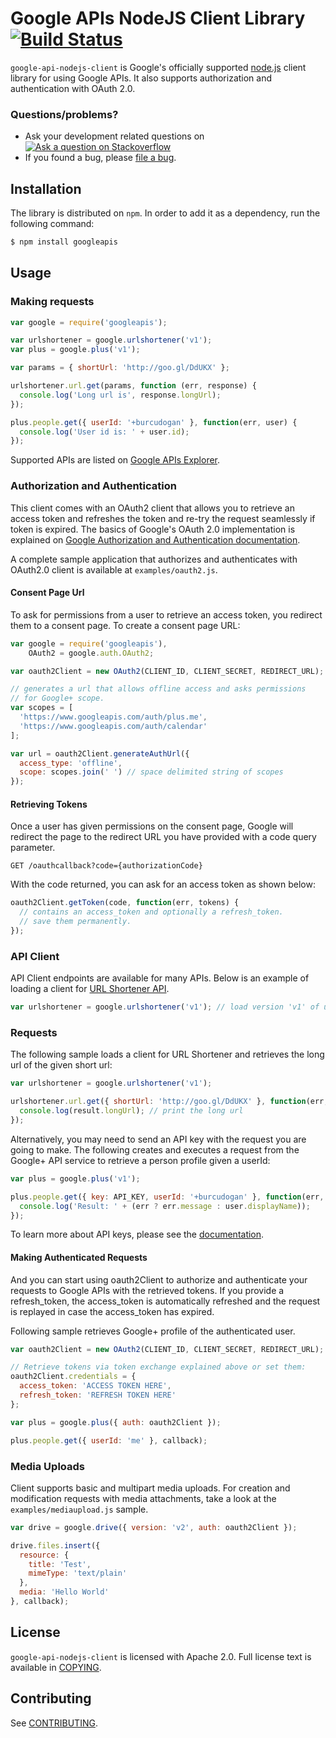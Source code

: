 # Google APIs NodeJS Client Library [![Build Status](https://travis-ci.org/google/google-api-nodejs-client.png)][travis]

`google-api-nodejs-client` is Google's officially supported
[node.js][node] client library for using Google APIs.
It also supports authorization and authentication with OAuth 2.0.

### Questions/problems?

* Ask your development related questions on [![Ask a question on Stackoverflow](https://googledrive.com/host/0ByfSjdPVs9MZbkhjeUhMYzRTeEE/stackoveflow-tag.png)][stackoverflow]
* If you found a bug, please [file a bug][bugs].

## Installation

The library is distributed on `npm`. In order to add it as a dependency,
run the following command:

~~~~ sh
$ npm install googleapis
~~~~

## Usage

### Making requests

``` js
var google = require('googleapis');

var urlshortener = google.urlshortener('v1');
var plus = google.plus('v1');

var params = { shortUrl: 'http://goo.gl/DdUKX' };

urlshortener.url.get(params, function (err, response) {
  console.log('Long url is', response.longUrl);
});

plus.people.get({ userId: '+burcudogan' }, function(err, user) {
  console.log('User id is: ' + user.id);
});
```

Supported APIs are listed on
[Google APIs Explorer][apiexplorer].

### Authorization and Authentication

This client comes with an OAuth2 client that allows you to retrieve an access token and
refreshes the token and re-try the request seamlessly if token is expired. The
basics of Google's OAuth 2.0 implementation is explained on
[Google Authorization and Authentication
documentation](https://developers.google.com/accounts/docs/OAuth2Login).

A complete sample application that authorizes and authenticates with OAuth2.0
client is available at `examples/oauth2.js`.

#### Consent Page Url

To ask for permissions from a user to retrieve an access token, you
redirect them to a consent page. To create a consent page URL:

``` js
var google = require('googleapis'),
    OAuth2 = google.auth.OAuth2;

var oauth2Client = new OAuth2(CLIENT_ID, CLIENT_SECRET, REDIRECT_URL);

// generates a url that allows offline access and asks permissions
// for Google+ scope.
var scopes = [
  'https://www.googleapis.com/auth/plus.me',
  'https://www.googleapis.com/auth/calendar'
];

var url = oauth2Client.generateAuthUrl({
  access_type: 'offline',
  scope: scopes.join(' ') // space delimited string of scopes
});
```

#### Retrieving Tokens

Once a user has given permissions on the consent page, Google will redirect
the page to the redirect URL you have provided with a code query parameter.

    GET /oauthcallback?code={authorizationCode}

With the code returned, you can ask for an access token as shown below:

``` js
oauth2Client.getToken(code, function(err, tokens) {
  // contains an access_token and optionally a refresh_token.
  // save them permanently.
});
```

### API Client

API Client endpoints are available for many APIs. Below is an
example of loading a client for [URL Shortener API][urlshort].

``` js
var urlshortener = google.urlshortener('v1'); // load version 'v1' of urlshortener
```

### Requests

The following sample loads a client for URL Shortener and retrieves the long url
of the given short url:

``` js
var urlshortener = google.urlshortener('v1');

urlshortener.url.get({ shortUrl: 'http://goo.gl/DdUKX' }, function(err, result) {
  console.log(result.longUrl); // print the long url
});
```

Alternatively, you may need to send an API key with the
request you are going to make. The following creates and executes a request
from the Google+ API service to retrieve a person profile given a userId:

``` js
var plus = google.plus('v1');

plus.people.get({ key: API_KEY, userId: '+burcudogan' }, function(err, user) {
  console.log('Result: ' + (err ? err.message : user.displayName));
});
```

To learn more about API keys, please see the [documentation][usingkeys].

#### Making Authenticated Requests

And you can start using oauth2Client to authorize and authenticate your
requests to Google APIs with the retrieved tokens. If you provide a
refresh_token, the access_token is automatically refreshed and the request is replayed in
case the access_token has expired.

Following sample retrieves Google+ profile of the authenticated user.

``` js
var oauth2Client = new OAuth2(CLIENT_ID, CLIENT_SECRET, REDIRECT_URL);

// Retrieve tokens via token exchange explained above or set them:
oauth2Client.credentials = {
  access_token: 'ACCESS TOKEN HERE',
  refresh_token: 'REFRESH TOKEN HERE'
};

var plus = google.plus({ auth: oauth2Client });

plus.people.get({ userId: 'me' }, callback);
```

<!-- ### Batch requests (experimental)

You can combine multiple requests in a single one by using batch requests.

~~~~ js
var getUserReq =
    client.plus.people.get({ userId: '+BurcuDogan' });

var insertUrlReq =
    client.urlshortener.url.insert({ longUrl: 'http://google.com' });

client
    .newBatchRequest()
    .add(getUserReq)
    .add(insertUrlReq)
    .execute(function(err, results) {
  // handle results
});
~~~~
 -->

### Media Uploads

Client supports basic and multipart media uploads. For creation and modification requests
with media attachments, take a look at the `examples/mediaupload.js` sample.

``` js
var drive = google.drive({ version: 'v2', auth: oauth2Client });

drive.files.insert({
  resource: {
    title: 'Test',
    mimeType: 'text/plain'
  },
  media: 'Hello World'
}, callback);
```

## License

`google-api-nodejs-client` is licensed with Apache 2.0. Full license text is
available in [COPYING][copying].

## Contributing

See [CONTRIBUTING][contributing].

[bugs]: https://github.com/google/google-api-nodejs-client/issues
[node]: http://nodejs.org/
[travis]: https://travis-ci.org/google/google-api-nodejs-client
[stackoverflow]: http://stackoverflow.com/questions/tagged/google-api-nodejs-client
[apiexplorer]: https://developers.google.com/apis-explorer
[urlshort]: https://developers.google.com/url-shortener/
[usingkeys]: https://developers.google.com/console/help/#UsingKeys
[contributing]: https://github.com/google/google-api-nodejs-client/tree/master/CONTRIBUTING.md
[copying]: https://github.com/google/google-api-nodejs-client/tree/master/COPYING
